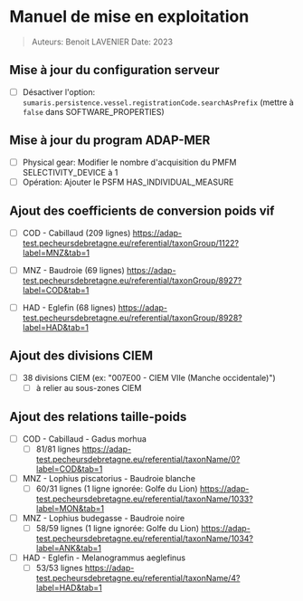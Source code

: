 # Manuel de mise en exploitation 

> Auteurs: Benoit LAVENIER
> Date: 2023

## Mise à jour du configuration serveur

- [ ] Désactiver l'option: `sumaris.persistence.vessel.registrationCode.searchAsPrefix` (mettre à `false` dans SOFTWARE_PROPERTIES)

## Mise à jour du program ADAP-MER

- [ ] Physical gear: Modifier le nombre d'acquisition du PMFM SELECTIVITY_DEVICE à 1  
- [ ] Opération: Ajouter le PSFM HAS_INDIVIDUAL_MEASURE

## Ajout des coefficients de conversion poids vif

- [ ] COD - Cabillaud (209 lignes)
  https://adap-test.pecheursdebretagne.eu/referential/taxonGroup/1122?label=MNZ&tab=1 
- [ ] MNZ - Baudroie (69 lignes)
  https://adap-test.pecheursdebretagne.eu/referential/taxonGroup/8927?label=COD&tab=1 
- [ ] HAD - Eglefin (68 lignes)
  https://adap-test.pecheursdebretagne.eu/referential/taxonGroup/8928?label=HAD&tab=1 


## Ajout des divisions CIEM

 - [ ] 38 divisions CIEM (ex: "007E00 - CIEM VIIe (Manche occidentale)")
   - [ ] à relier au sous-zones CIEM

## Ajout des relations taille-poids

- [ ] COD - Cabillaud - Gadus morhua
  - [ ] 81/81 lignes
    https://adap-test.pecheursdebretagne.eu/referential/taxonName/0?label=COD&tab=1
- [ ] MNZ - Lophius piscatorius - Baudroie blanche
    - [ ] 60/31 lignes (1 ligne ignorée: Golfe du Lion)
      https://adap-test.pecheursdebretagne.eu/referential/taxonName/1033?label=MON&tab=1
- [ ] MNZ - Lophius budegasse - Baudroie noire
  - [ ] 58/59 lignes (1 ligne ignorée: Golfe du Lion)
    https://adap-test.pecheursdebretagne.eu/referential/taxonName/1034?label=ANK&tab=1 
- [ ] HAD - Eglefin - Melanogrammus aeglefinus
  - [ ] 53/53 lignes
    https://adap-test.pecheursdebretagne.eu/referential/taxonName/4?label=HAD&tab=1
